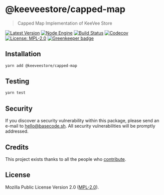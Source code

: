 # @keeveestore/capped-map

> Capped Map Implementation of KeeVee Store

[![Latest Version](https://badgen.now.sh/npm/v/@keeveestore/capped-map)](https://www.npmjs.com/package/@keeveestore/capped-map)
[![Node Engine](https://badgen.now.sh/npm/node/@keeveestore/capped-map)](https://www.npmjs.com/package/@keeveestore/capped-map)
[![Build Status](https://badgen.now.sh/circleci/github/keeveestore/capped-map)](https://circleci.com/gh/keeveestore/capped-map)
[![Codecov](https://badgen.now.sh/codecov/c/github/keeveestore/capped-map)](https://codecov.io/gh/keeveestore/capped-map)
[![License: MPL-2.0](https://badgen.now.sh/badge/license/MPL-2.0/green)](https://mozilla.org/MPL/2.0/) [![Greenkeeper badge](https://badges.greenkeeper.io/keeveestore/capped-map.svg)](https://greenkeeper.io/)

## Installation

```bash
yarn add @keeveestore/capped-map
```

## Testing

```bash
yarn test
```

## Security

If you discover a security vulnerability within this package, please send an e-mail to hello@basecode.sh. All security vulnerabilities will be promptly addressed.

## Credits

This project exists thanks to all the people who [contribute](../../contributors).

## License

Mozilla Public License Version 2.0 ([MPL-2.0](./LICENSE)).
